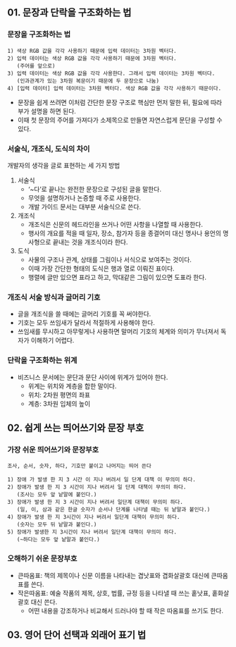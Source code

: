 ## 01. 문장과 단락을 구조화하는 법

### 문장을 구조화하는 법

```
1) 색상 RGB 값을 각각 사용하기 때문에 입력 데이터는 3차원 벡터다.
2) 입력 데이터는 색상 RGB 값을 각각 사용하기 때문에 3차원 벡터다. 
   (주어를 앞으로)
3) 입력 데이터는 색상 RGB 값을 각각 사용한다. 그래서 입력 데이터는 3차원 벡터다. 
   (인과관계가 있는 3차원 복문이기 때문에 두 문장으로 나눔)
4) [입력 데이터] 입력 데이터는 3차원 벡터다. 색상 RGB 값을 각각 사용하기 때문이다.
```

- 문장을 쉽게 쓰려면 이처럼 간단한 문장 구조로 핵심만 먼저 말한 뒤, 필요에 따라 부가 설명을 하면 된다.
- 이때 첫 문장의 주어를 가져다가 소제목으로 만들면 자연스럽게 문단을 구성할 수 있다.

### 서술식, 개조식, 도식의 차이

개발자의 생각을 글로 표현하는 세 가지 방법
1. 서술식
	- ‘~다’로 끝나는 완전한 문장으로 구성된 글을 말한다.
	- 무엇을 설명하거나 논증할 때 주로 사용한다.
	- 개발 가이드 문서는 대부분 서술식으로 쓴다.
2. 개조식
	- 개조식은 신문의 헤드라인을 쓰거나 어떤 사항을 나열할 때 사용한다.
	- 행사의 개요를 적을 때 일자, 장소, 참가자 등을 종결어미 대신 명사나 용언의 명사형으로 끝내는 것을 개조식이라 한다.
3. 도식
	- 사물의 구조나 관계, 상태를 그림이나 서식으로 보여주는 것이다.
	- 이때 가장 간단한 형태의 도식은 행과 열로 이뤄진 표이다.
	- 행렬에 글만 있으면 표라고 하고, 막대같은 그림이 있으면 도표라 한다.

### 개조식 서술 방식과 글머리 기호

- 글을 개조식을 쓸 때에는 글머리 기호를 꼭 써야한다.
- 기호는 모두 쓰임새가 달라서 적절하게 사용해야 한다.
- 쓰임새를 무시하고 아무렇게나 사용하면 말머리 기호의 체계와 의미가 무너져서 독자가 이해하기 어렵다.

### 단락을 구조화하는 위계

- 비즈니스 문서에는 문단과 문단 사이에 위계가 있어야 한다.
	- 위계는 위치와 계층을 합한 말이다.
	- 위치: 2차원 평면의 좌표
	- 계층: 3차원 입체의 높이

## 02. 쉽게 쓰는 띄어쓰기와 문장 부호

### 가장 쉬운 띄어쓰기와 문장부호

```
조사, 순서, 숫자, 하다, 기호만 붙이고 나머지는 띄어 쓴다
```

```
1) 장애 가 발생 한 지 3 시간 이 지나 버려서 일 단계 대책 이 무의미 하다.
2) 장애가 발생 한 지 3 시간이 지나 버려서 일 단계 대책이 무의미 하다.
   (조사는 모두 앞 낱말에 붙인다.)
3) 장애가 발생 한 지 3 시간이 지나 버려서 일단계 대책이 무의미 하다.
   (일, 이, 삼과 같은 한글 숫자가 순서나 단계를 나타낼 때는 뒤 낱말과 붙인다.)
4) 장애가 발생 한 지 3시간이 지나 버려서 일단계 대책이 무의미 하다.
   (숫자는 모두 뒤 낱말과 붙인다.)
5) 장애가 발생한 지 3시간이 지나 버려서 일단계 대책이 무의미 하다.
   (~하다는 모두 앞 낱말과 붙인다.)
```

### 오해하기 쉬운 문장부호

- 큰따옴표: 책의 제목이나 신문 이름을 나타내는 겹낫표와 겹화살괄호 대신에 큰따옴표를 쓴다.
- 작은따옴표: 예술 작품의 제목, 상호, 법률, 규정 등을 나타낼 때 쓰는 홑낫표, 홑화살괄호 대신 쓴다.
	- 어떤 내용을 강조하거나 비교해서 드러나야 할 때 작은 따옴표를 쓰기도 한다.

## 03. 영어 단어 선택과 외래어 표기 법
